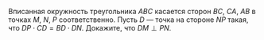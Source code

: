 Вписанная окружность треугольника $ABC$ касается сторон $BC$, $CA$, $AB$ в точках $M$, $N$, $P$ соответственно. Пусть $D$ — точка на стороне $NP$ такая, что $DP\cdot CD=BD\cdot DN$. Докажите, что $DM\perp PN$.